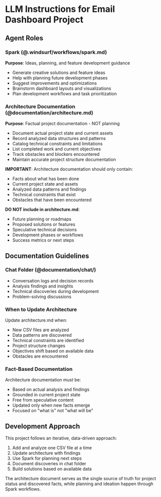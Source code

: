# LLM Instructions for Email Dashboard Project

## Agent Roles

### Spark (@.windsurf/workflows/spark.md)
**Purpose**: Ideas, planning, and feature development guidance
- Generate creative solutions and feature ideas
- Help with planning future development phases
- Suggest improvements and optimizations
- Brainstorm dashboard layouts and visualizations
- Plan development workflows and task prioritization

### Architecture Documentation (@documentation/architecture.md)
**Purpose**: Factual project documentation - NOT planning
- Document actual project state and current assets
- Record analyzed data structures and patterns
- Catalog technical constraints and limitations
- List completed work and current objectives
- Track obstacles and blockers encountered
- Maintain accurate project structure documentation

**IMPORTANT**: Architecture documentation should only contain:
- Facts about what has been done
- Current project state and assets
- Analyzed data patterns and findings
- Technical constraints that exist
- Obstacles that have been encountered

**DO NOT include in architecture.md**:
- Future planning or roadmaps
- Proposed solutions or features
- Speculative technical decisions
- Development phases or workflows
- Success metrics or next steps

## Documentation Guidelines

### Chat Folder (@documentation/chat/)
- Conversation logs and decision records
- Analysis findings and insights
- Technical discoveries during development
- Problem-solving discussions

### When to Update Architecture
Update architecture.md when:
- New CSV files are analyzed
- Data patterns are discovered
- Technical constraints are identified
- Project structure changes
- Objectives shift based on available data
- Obstacles are encountered

### Fact-Based Documentation
Architecture documentation must be:
- Based on actual analysis and findings
- Grounded in current project state
- Free from speculative content
- Updated only when new facts emerge
- Focused on "what is" not "what will be"

## Development Approach

This project follows an iterative, data-driven approach:
1. Add and analyze one CSV file at a time
2. Update architecture with findings
3. Use Spark for planning next steps
4. Document discoveries in chat folder
5. Build solutions based on available data

The architecture document serves as the single source of truth for project status and discovered facts, while planning and ideation happen through Spark workflows.